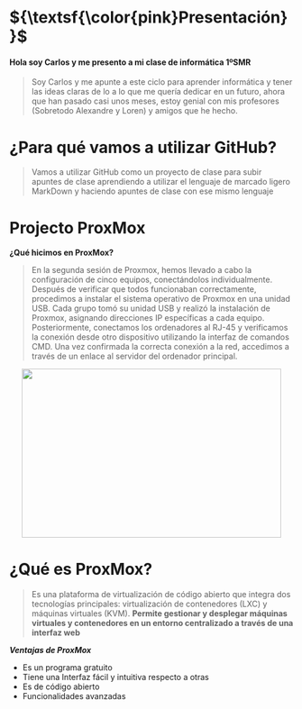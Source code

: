 # ${\textsf{\color{pink}Presentación}}$
#### Hola soy Carlos y me presento a mi clase de informática 1ºSMR 

> Soy Carlos y me apunte a este ciclo para aprender informática y tener las ideas claras de lo a lo que me quería dedicar en un futuro, ahora que han pasado casi unos meses, estoy genial con mis profesores (Sobretodo Alexandre y Loren) y amigos que he hecho.

# ¿Para qué vamos a utilizar GitHub?
> Vamos a utilizar GitHub como un proyecto de clase para subir apuntes de clase aprendiendo a utilizar el lenguaje de marcado ligero MarkDown y haciendo apuntes de clase con ese mismo lenguaje

# Projecto ProxMox 
 **¿Qué hicimos en ProxMox?**
 > En la segunda sesión de Proxmox, hemos llevado a cabo la configuración de cinco equipos, conectándolos individualmente. Después de verificar que todos funcionaban correctamente, procedimos a instalar el sistema operativo de Proxmox en una unidad USB. Cada grupo tomó su unidad USB y realizó la instalación de Proxmox, asignando direcciones IP específicas a cada equipo.
Posteriormente, conectamos los ordenadores al RJ-45 y verificamos la conexión desde otro dispositivo utilizando la interfaz de comandos CMD. Una vez confirmada la correcta conexión a la red, accedimos a través de un enlace al servidor del ordenador principal.
<p align="center">
  <img width="460" height="300" src=https://github.com/KarlosInformatica/KarlosInformatica/assets/158279035/f6bba6a3-2dcc-4d5b-9b48-d15acc7f1c8d>
</p>
  


# ¿Qué es ProxMox?
> Es una plataforma de virtualización de código abierto que integra dos tecnologías principales: virtualización de contenedores (LXC) y máquinas virtuales (KVM). **Permite gestionar y desplegar máquinas virtuales y contenedores en un entorno centralizado a través de una interfaz web**
> 
***Ventajas de ProxMox***
* Es un programa gratuito
* Tiene una Interfaz fácil y intuitiva respecto a otras
* Es de código abierto
* Funcionalidades avanzadas
